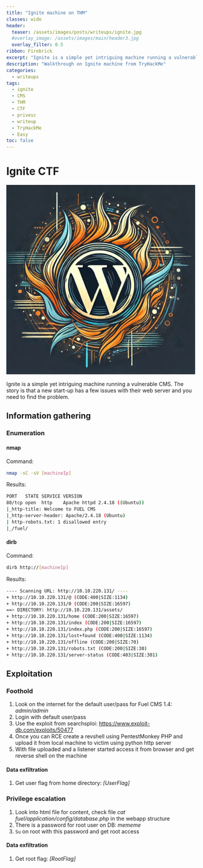 ```yaml
---
title: "Ignite machine on THM"
classes: wide
header:  
  teaser: /assets/images/posts/writeups/ignite.jpg
  #overlay_image: /assets/images/main/header3.jpg
  overlay_filter: 0.5
ribbon: Firebrick
excerpt: "Ignite is a simple yet intriguing machine running a vulnerable CMS. The story is that a new start-up has a few issues with their web server and you need to find the problem."
description: "Walkthrough on Ignite machine from TryHackMe"
categories:
  - writeups
tags:
  - ignite
  - CMS
  - THM
  - CTF
  - privesc
  - writeup
  - TryHackMe
  - Easy
toc: false
---
```

# Ignite CTF

<img src="/assets/images/posts/writeups/ignite.jpg" alt="Ignite" width="500" class="align-center">

Ignite is a simple yet intriguing machine running a vulnerable CMS. The story is that a new start-up has a few issues with their web server and you need to find the problem.

## Information gathering

### Enumeration

#### nmap

Command:
```sh
nmap -sC -sV [machineIp]
```

Results:
```sh
PORT   STATE SERVICE VERSION
80/tcp open  http    Apache httpd 2.4.18 ((Ubuntu))
|_http-title: Welcome to FUEL CMS
|_http-server-header: Apache/2.4.18 (Ubuntu)
| http-robots.txt: 1 disallowed entry 
|_/fuel/
```
#### dirb

Command:
```sh
dirb http://[machineIp]
```

Results:
```sh
---- Scanning URL: http://10.10.220.131/ ----
+ http://10.10.220.131/@ (CODE:400|SIZE:1134)
+ http://10.10.220.131/0 (CODE:200|SIZE:16597)
==> DIRECTORY: http://10.10.220.131/assets/
+ http://10.10.220.131/home (CODE:200|SIZE:16597)
+ http://10.10.220.131/index (CODE:200|SIZE:16597)
+ http://10.10.220.131/index.php (CODE:200|SIZE:16597)
+ http://10.10.220.131/lost+found (CODE:400|SIZE:1134)
+ http://10.10.220.131/offline (CODE:200|SIZE:70)
+ http://10.10.220.131/robots.txt (CODE:200|SIZE:30)
+ http://10.10.220.131/server-status (CODE:403|SIZE:301) 
```

## Exploitation

### Foothold
1. Look on the internet for the default user/pass for Fuel CMS 1.4: *admin/admin*
2. Login with default user/pass
3. Use the exploit from searchsploi: https://www.exploit-db.com/exploits/50477
4. Once you can RCE create a revshell using PentestMonkey PHP and upload it from local machine to victim using python http server
5. With file uploaded and a listener started access it from browser and get reverse shell on the machine

#### Data exfiltration
1. Get user flag from home directory: *[UserFlag]*

### Privilege escalation
1. Look into html file for content, check file *cat fuel/application/config/database.php* in the webapp structure
2. There is a password for root user on DB: *mememe*
3. `Su` on root with this password and get root access

#### Data exfiltration
1. Get root flag: *[RootFlag]*